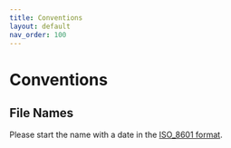 ```yaml
---
title: Conventions
layout: default
nav_order: 100
---
```


# Conventions

## File Names

Please start the name with a date in the [ISO_8601 format](https://en.wikipedia.org/wiki/ISO_8601).
